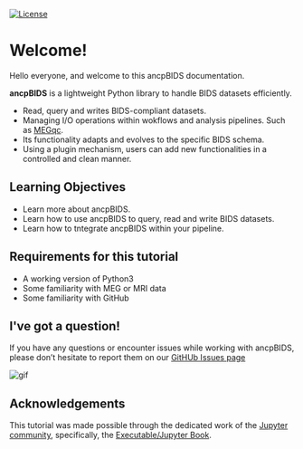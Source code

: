 [![License](https://img.shields.io/github/license/peerherholz/workshop_weizmann)](https://github.com/PeerHerholz/workshop_weizmann)

# Welcome!

Hello everyone, and welcome to this ancpBIDS documentation.

**ancpBIDS** is a lightweight Python library to handle BIDS datasets efficiently. 
* Read, query and writes BIDS-compliant datasets.
* Managing I/O operations within wokflows and analysis pipelines. Such as [MEGqc](https://github.com/ANCPLabOldenburg/MEGqc).
* Its functionality adapts and evolves to the specific BIDS schema.
* Using a plugin mechanism, users can add new functionalities in a controlled and clean manner.

## Learning Objectives
- Learn more about ancpBIDS.
- Learn how to use ancpBIDS to query, read and write BIDS datasets.
- Learn how to tntegrate ancpBIDS within your pipeline.

## Requirements for this tutorial
- A working version of Python3
- Some familiarity with MEG or MRI data
- Some familiarity with GitHub 

## I've got a question!

If you have any questions or encounter issues  while working with ancpBIDS, please don’t hesitate to report them on our [GitHUb Issues page]([https://bids-specification.readthedocs.io/en/stable/](https://github.com/ANCPLabOldenburg/ancp-bids/issues))

![gif](https://cdn.dribbble.com/userupload/27069479/file/original-27ffd4263bacaaacf46e43427621e890.gif)

## Acknowledgements

 This tutorial was made possible through the dedicated work of the [Jupyter community](https://jupyter.org/community), specifically, the [Executable/Jupyter Book](https://executablebooks.org/en/latest/).

